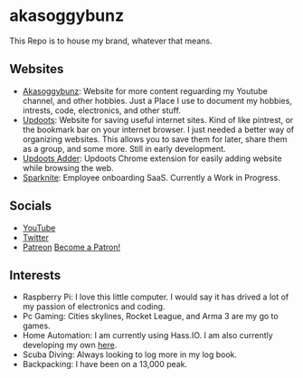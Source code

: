 # akasoggybunz
This Repo is to house my brand, whatever that means.

 ## Websites
- [Akasoggybunz](https://akasoggybunz.website):  Website for more content reguarding my Youtube channel, and other hobbies. Just a Place I use to document my hobbies, intrests, code, electronics, and other stuff.
- [Updoots](https://www.updoots.com):  Website for saving useful internet sites. Kind of like pintrest, or the bookmark bar on your internet browser. I just needed a better way of organizing websites. This allows you to save them for later, share them as a group, and some more. Still in early development. 
- [Updoots Adder](https://chrome.google.com/webstore/detail/updoots-adder/adfejilhcbenglgcdllkakdoppighbkc?hl=en-US):  Updoots Chrome extension for easily adding website while browsing the web.
- [Sparknite](https://www.sparknite.com):  Employee onboarding SaaS. Currently a Work in Progress. 

## Socials
- [YouTube](https://www.google.com/url?sa=t&rct=j&q=&esrc=s&source=web&cd=6&cad=rja&uact=8&ved=0ahUKEwiYiNqjiO7UAhUp3IMKHT5YCiwQFgg3MAU&url=http%3A%2F%2Fwww.youtube.com%2Fuser%2FAkaSoggyBunz&usg=AFQjCNHuek6QdUAwKZIYcZNOk3PluhShNA)
- [Twitter](https://twitter.com/AkaSoggyBunz)
- [Patreon](https://www.patreon.com/akasoggybunz)
<a href="https://www.patreon.com/bePatron?u=13926782" data-patreon-widget-type="become-patron-button">Become a Patron!</a><script async src="https://c6.patreon.com/becomePatronButton.bundle.js"></script>

## Interests
- Raspberry Pi: I love this little computer. I would say it has drived a lot of my passion of electronics and coding. 
- Pc Gaming: Cities skylines, Rocket League, and Arma 3 are my go to games.
- Home Automation: I am currently using Hass.IO. I am also currently developing my own [here](https://github.com/akasoggybunz/HomeAutomationCore). 
- Scuba Diving: Always looking to log more in my log book.
- Backpacking: I have been on a 13,000 peak.


